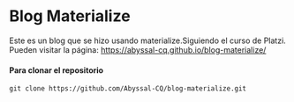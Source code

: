 # Blog Materialize
Este es un blog que se hizo usando materialize.Siguiendo el curso de Platzi.
Pueden visitar la página:
https://abyssal-cq.github.io/blog-materialize/
#### Para clonar el repositorio
`git clone https://github.com/Abyssal-CQ/blog-materialize.git`
